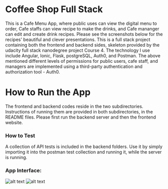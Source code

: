 # Coffee Shop Full Stack
This is a Cafe Menu App, where public uses can view the digital menu to order, Cafe staffs can view recipe to make the drinks, and Cafe mananger can edit and create drink recipes. Please see the screenshots below for the recipes' beautiful and clever presentations.
This is a full stack project containing both the frontend and backend sides, skeleton provided by the 
udacity full stack nanodegree project Course 4.
The technology I use include Angular, Ionic, Flask, postgreSQL, Auth0, and Postman. The above mentioned different levels of permissions for public users, cafe staff, and managers are implemented using a third-party authentication and authorization tool - Auth0.

# How to Run the App
The frontend and backend codes reside in the two subdirectories. Instructions of running them are provided in both subdirectories, in the README files. Please first run the backend server and then the frontend website.

### How to Test
A collection of API tests is included in the backend folders. Use it by simply importing it into the postman test collection and running it, while the server is running.

### App Interface:
![alt text](https://github.com/longyi1207/coffee_shop/1.jpg?raw=true)
![alt text](https://github.com/longyi1207/coffee_shop/2.jpg?raw=true)